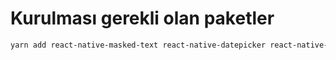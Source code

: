 # Kurulması gerekli olan paketler

```HTML
yarn add react-native-masked-text react-native-datepicker react-native-reanimated react-native-gesture-handler react-native-screens react-navigation-stack react-redux rn-placeholder react-native-render-html
```

